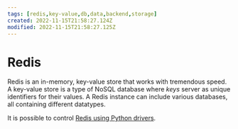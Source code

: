 ```yaml
---
tags: [redis,key-value,db,data,backend,storage]
created: 2022-11-15T21:58:27.124Z
modified: 2022-11-15T21:58:27.125Z
---
```


# Redis

Redis is an in-memory, key-value store that works with tremendous speed. A key-value store is a type of NoSQL database where *keys* server as unique identifiers for their values. A Redis instance can include various databases, all containing different datatypes.

It is possible to control [Redis using Python drivers](redis-using-python.md).

